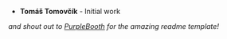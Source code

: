 - **Tomáš Tomovčík** - Initial work

_and shout out to [PurpleBooth](https://gist.github.com/PurpleBooth/109311bb0361f32d87a2) for the amazing readme template!_